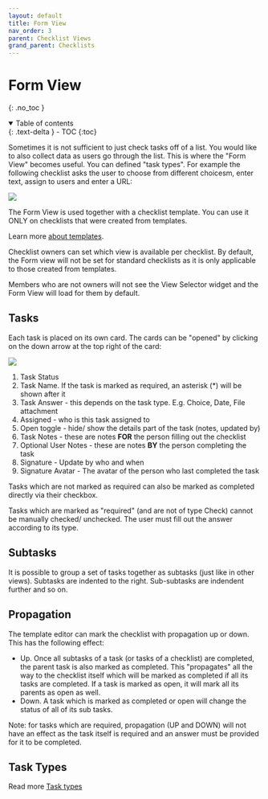 ```yaml
---
layout: default
title: Form View
nav_order: 3
parent: Checklist Views
grand_parent: Checklists
---
```

# Form View
{: .no_toc }


<details open markdown="block">
  <summary>
    Table of contents
  </summary>
  {: .text-delta }
- TOC
{:toc}
</details>

Sometimes it is not sufficient to just check tasks off of a list. You would like to also collect data as users go through the list. This is where the "Form View" becomes useful. You can defined "task types". For example the following checklist asks the user to choose from different choicesm, enter text, assign to users and enter a URL:

![](/assets/images/checklists/checklist-form-view.png)

The Form View is used together with a checklist template. You can use it ONLY on checklists that were created from templates. 

Learn more [about templates](/templates).

Checklist owners can set which view is available per checklist. By default, the Form view will not be set for standard checklists as it is only applicable to those created from templates. 

Members who are not owners will not see the View Selector widget and the Form View will load for them by default.

## Tasks
Each task is placed on its own card. The cards can be "opened" by clicking on the down arrow at the top right of the card:

![](/assets/images/checklists/checklist-form-view-card-open.png)

1. Task Status
2. Task Name. If the task is marked as required, an asterisk (*) will be shown after it
3. Task Answer - this depends on the task type. E.g. Choice, Date, File attachment
4. Assigned - who is this task assigned to
5. Open toggle - hide/ show the details part of the task (notes, updated by)
6. Task Notes - these are notes **FOR** the person filling out the checklist
7. Optional User Notes - these are notes **BY** the person completing the task
8. Signature - Update by who and when
9. Signature Avatar - The avatar of the person who last completed the task

Tasks which are not marked as required can also be marked as completed directly via their checkbox.

Tasks which are marked as "required" (and are not of type Check) cannot be manually checked/ unchecked. The user must fill out the answer according to its type.

## Subtasks
It is possible to group a set of tasks together as subtasks (just like in other views). Subtasks are indented to the right. Sub-subtasks are indendent further and so on.

## Propagation
The template editor can mark the checklist with propagation up or down. This has the following effect:
* Up. Once all subtasks of a task (or tasks of a checklist) are completed, the parent task is also marked as completed. This "propagates" all the way to the checklist itself which will be marked as completed if all its tasks are completed. If a task is marked as open, it will mark all its parents as open as well.
* Down. A task which is marked as completed or open will change the status of all of its sub tasks.

Note: for tasks which are required, propagation (UP and DOWN) will not have an effect as the task itself is required and an answer must be provided for it to be completed.

## Task Types

Read more [Task types](/checklists/task-types/)